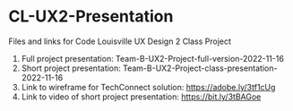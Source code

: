 # CL-UX2-Presentation
Files and links for Code Louisville UX Design 2 Class Project
1. Full project presentation: Team-B-UX2-Project-full-version-2022-11-16
2. Short project presentation: Team-B-UX2-Project-class-presentation-2022-11-16
3. Link to wireframe for TechConnect solution: https://adobe.ly/3tf1cUg
4. Link to video of short project presentation: https://bit.ly/3tBAGoe
